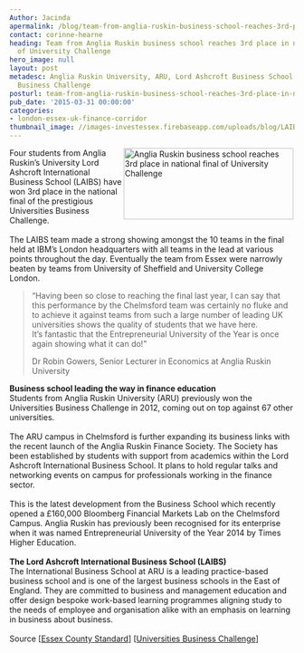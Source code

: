 ```yaml
---
Author: Jacinda
apermalink: /blog/team-from-anglia-ruskin-business-school-reaches-3rd-place-in-national-final-of-university-challenge
contact: corinne-hearne
heading: Team from Anglia Ruskin business school reaches 3rd place in national final
  of University Challenge
hero_image: null
layout: post
metadesc: Anglia Ruskin University, ARU, Lord Ashcroft Business School, LAIBS, University
  Business Challenge
posturl: team-from-anglia-ruskin-business-school-reaches-3rd-place-in-national-final-of-university-challenge
pub_date: '2015-03-31 00:00:00'
categories:
- london-essex-uk-finance-corridor
thumbnail_image: //images-investessex.firebaseapp.com/uploads/blog/LAIBS_mini.jpg
---
```


<p><img alt='Anglia Ruskin business school reaches 3rd place in national final of University Challenge' src='//images-investessex.firebaseapp.com/uploads/blog/Uni_Bus_Challenge_students.jpg' style='float:right; height:126px; margin-left:2px; margin-right:2px; width:300px'/>Four students from Anglia Ruskin’s University Lord Ashcroft International Business School (LAIBS) have won 3rd place in the national final of the prestigious Universities Business Challenge.<br/><br/>The LAIBS team made a strong showing amongst the 10 teams in the final held at IBM’s London headquarters with all teams in the lead at various points throughout the day. Eventually the team from Essex were narrowly beaten by teams from University of Sheffield and University College London.</p><blockquote><p>“Having been so close to reaching the final last year, I can say that this performance by the Chelmsford team was certainly no fluke and to achieve it against teams from such a large number of leading UK universities shows the quality of students that we have here.<br/>It’s fantastic that the Entrepreneurial University of the Year is once again showing what it can do!”</p><p>Dr Robin Gowers, Senior Lecturer in Economics at Anglia Ruskin University</p></blockquote><p><strong>Business school leading the way in finance education</strong><br/>Students from Anglia Ruskin University (ARU) previously won the Universities Business Challenge in 2012, coming out on top against 67 other universities.<br/><br/>The ARU campus in Chelmsford is further expanding its business links with the recent launch of the Anglia Ruskin Finance Society. The Society has been established by students with support from academics within the Lord Ashcroft International Business School. It plans to hold regular talks and networking events on campus for professionals working in the finance sector.<br/><br/>This is the latest development from the Business School which recently opened a £160,000 Bloomberg Financial Markets Lab on the Chelmsford Campus. Anglia Ruskin has previously been recognised for its enterprise when it was named Entrepreneurial University of the Year 2014 by Times Higher Education.<br/><br/><strong>The Lord Ashcroft International Business School (LAIBS)</strong><br/>The International Business School at ARU is a leading practice-based business school and is one of the largest business schools in the East of England. They are committed to business and management education and offer design bespoke work-based learning programmes aligning study to the needs of employee and organisation alike with an emphasis on learning in business about business.<br/><br/>Source [<a href='http://www.essexcountystandard.co.uk/news/localnews/11861982.Anglia_Ruskin_team_reaches_national_final_of_Universities_Business_Challenge/' target='_blank'>Essex County Standard</a>] [<a href='http://www.ubcworldwide.com/blog/grand-final-results-2014-15' target='_blank'>Universities Business Challenge</a>]</p>